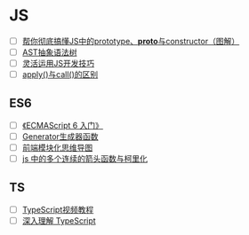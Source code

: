 # JS

- [ ] [帮你彻底搞懂JS中的prototype、**proto**与constructor（图解）](https://blog.csdn.net/cc18868876837/article/details/81211729)
- [ ] [AST抽象语法树](https://segmentfault.com/a/1190000016231512)
- [ ] [灵活运用JS开发技巧](https://juejin.im/post/5cc7afdde51d456e671c7e48)
- [ ] [apply()与call()的区别](https://www.cnblogs.com/lengyuehuahun/p/5643625.html)

## ES6

- [ ] [《ECMAScript 6 入门》](http://es6.ruanyifeng.com/)
- [ ] [Generator生成器函数](https://www.cnblogs.com/imwtr/p/5913294.html)
- [ ] [前端模块化思维导图](https://www.processon.com/view/link/5c8409bbe4b02b2ce492286a#map)
- [ ] [js 中的多个连续的箭头函数与柯里化](https://zhuanlan.zhihu.com/p/26794822)

## TS

- [ ] [TypeScript视频教程](https://www.bilibili.com/video/BV1yt411e7xV)
- [ ] [深入理解 TypeScript](https://jkchao.github.io/typescript-book-chinese/)
